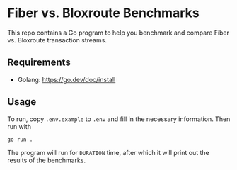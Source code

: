 # Fiber vs. Bloxroute Benchmarks

This repo contains a Go program to help you benchmark and compare Fiber vs. Bloxroute transaction streams.

## Requirements
* Golang: https://go.dev/doc/install

## Usage
To run, copy `.env.example` to `.env` and fill in the necessary information. 
Then run with
```
go run .
```
The program will run for `DURATION` time, after
which it will print out the results of the benchmarks.